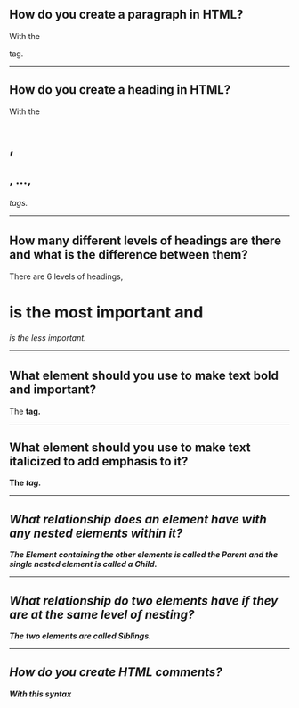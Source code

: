 ## **How do you create a paragraph in HTML?**

With the <p> tag.

---

## **How do you create a heading in HTML?**

With the <h1>, <h2>, ..., <h6> tags.

---

## **How many different levels of headings are there and what is the difference between them?**

There are 6 levels of headings, <h1> is the most important and <h6> is the less important.

---

## **What element should you use to make text bold and important?**

The <strong> tag.

---

## **What element should you use to make text italicized to add emphasis to it?**

The <em> tag.

---

## **What relationship does an element have with any nested elements within it?**

The Element containing the other elements is called the Parent and the single nested element is called a Child.

---

## **What relationship do two elements have if they are at the same level of nesting?**

The two elements are called Siblings.

---

## **How do you create HTML comments?**

With this syntax

<!-- comment -->
